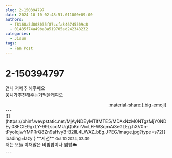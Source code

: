 ```yaml
---
slug: 2-150394797
date: 2024-10-10 02:48:51.011000+09:00
authors:
  - f8168a3d008035f87ccfa846745309c8
  - 01435f74a49ba8a519705ad242348232
categories:
  - Jisun
tags:
  - Fan Post
---
```


# 2-150394797

<div class="post-container" markdown="1">
<div class="content-container md-sidebar__scrollwrap" markdown="1">

언니 저메추 해주쎄요<br>웅니가추천해주는거먹을래여오

</div>
</div>

<div style="text-align: right;" markdown="1">
<a href="https://weverse.io/fromis9/fanpost/2-150394797" style="text-align: right;">:material-share:{.big-emoji}</a>
</div>
---

<div class="comments-container md-sidebar__scrollwrap" markdown="1">
<div class="comment" markdown="1">
<div class='id-container' markdown="1">
![](https://phinf.wevpstatic.net/MjAyNDEyMTlfMTE5/MDAxNzM0NTgzMjY0NDEy.08FClE9gxLY-99LscoMUgQbKnrVicLFFWSqmAi3eGLEg.hXV0n-tPyoIqjwYMPRrQ8Zn9aHvy3-B2llL4LWAZ_bEg.JPEG/image.jpg?type=s72){ loading=lazy }
**<span class="artist">지선</span>** <small>Oct 10 2024, 02:49</small><br>
</div>
<div class='comment-body' markdown="1">
저는 오늘 야채많은 비빔밥이나 쌈밥🌥️
</div>
</div>
</div>
---
